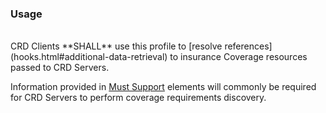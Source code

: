 <!--- Text entered into this file will appear at the top of the profiles page before the Formal Views of the profile content. -->

### Usage
<br/>
CRD Clients **SHALL** use this profile to [resolve references](hooks.html#additional-data-retrieval) to insurance Coverage resources passed to CRD Servers.

Information provided in [Must Support]({{site.data.fhir.path}}profiling.html#mustsupport) elements will commonly be required for CRD Servers to perform coverage requirements discovery.
<br/>
